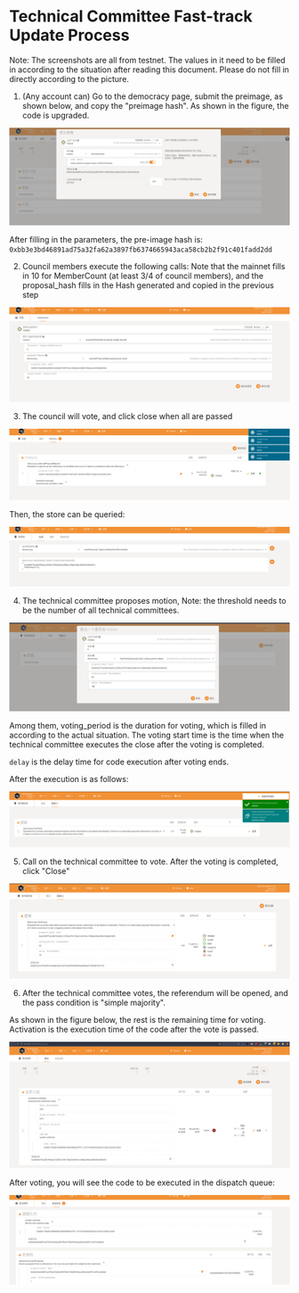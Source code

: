 # Technical Committee Fast-track Update Process

Note: The screenshots are all from testnet. The values in it need to be filled in according to the situation after reading this document. Please do not fill in directly according to the picture.

1. (Any account can) Go to the democracy page, submit the preimage, as shown below, and copy the "preimage hash". As shown in the figure, the code is upgraded.

![image-20220127133353228](./assets/fast-track.assets/image-20220127133353228.png)

After filling in the parameters, the pre-image hash is: `0xbb3e3bd46891ad75a32fa62a3897fb6374665943aca58cb2b2f91c401fadd2dd`

2. Council members execute the following calls: Note that the mainnet fills in 10 for MemberCount (at least 3/4 of council members), and the proposal_hash fills in the Hash generated and copied in the previous step

![image-20220127133432429](./assets/fast-track.assets/image-20220127133432429.png)

3. The council will vote, and click close when all are passed

![image-20220127133328151](./assets/fast-track.assets/image-20220127133328151.png)

Then, the store can be queried:

![image-20220127132638327](./assets/fast-track.assets/image-20220127132638327.png)

4. The technical committee proposes motion, Note: the threshold needs to be the number of all technical committees.

![image-20220127132543333](./assets/fast-track.assets/image-20220127132543333.png)

Among them, voting_period is the duration for voting, which is filled in according to the actual situation. The voting start time is the time when the technical committee executes the close after the voting is completed.

`delay` is the delay time for code execution after voting ends.

After the execution is as follows:

![image-20220127132607464](./assets/fast-track.assets/image-20220127132607464.png)

5. Call on the technical committee to vote. After the voting is completed, click "Close"

![image-20220127132439344](./assets/fast-track.assets/image-20220127132439344.png)

6. After the technical committee votes, the referendum will be opened, and the pass condition is "simple majority".

As shown in the figure below, the rest is the remaining time for voting. Activation is the execution time of the code after the vote is passed.

![image-20220127132418133](./assets/fast-track.assets/image-20220127132418133.png)

After voting, you will see the code to be executed in the dispatch queue:

![image-20220127132401086](./assets/fast-track.assets/image-20220127132401086.png)
